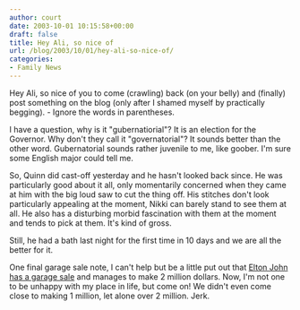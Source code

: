 ```yaml
---
author: court
date: 2003-10-01 10:15:58+00:00
draft: false
title: Hey Ali, so nice of
url: /blog/2003/10/01/hey-ali-so-nice-of/
categories:
- Family News
---
```


Hey Ali, so nice of you to come (crawling) back (on your belly) and (finally) post something on the blog (only after I shamed myself by practically begging).  - Ignore the words in parentheses.

I have a question, why is it "gubernatiorial"?  It is an election for the Governor.  Why don't they call it "governatorial"?  It sounds better than the other word.  Gubernatorial sounds rather juvenile to me, like goober.  I'm sure some English major could tell me.

So, Quinn did cast-off yesterday and he hasn't looked back since.  He was particularly good about it all, only momentarily concerned when they came at him with the big loud saw to cut the thing off.  His stitches don't look particularly appealing at the moment, Nikki can barely stand to see them at all.  He also has a disturbing morbid fascination with them at the moment and tends to pick at them.  It's kind of gross.

Still, he had a bath last night for the first time in 10 days and we are all the better for it.

One final garage sale note, I can't help but be a little put out that [Elton John has a garage sale](http://www.canoe.ca/JamMusic/sep30_elton-ap.html) and manages to make 2 million dollars.  Now, I'm not one to be unhappy with my place in life, but come on!  We didn't even come close to making 1 million, let alone over 2 million.  Jerk.
